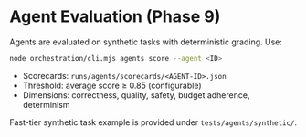 # Agent Evaluation (Phase 9)

Agents are evaluated on synthetic tasks with deterministic grading. Use:

```bash
node orchestration/cli.mjs agents score --agent <ID>
```

- Scorecards: `runs/agents/scorecards/<AGENT-ID>.json`
- Threshold: average score ≥ 0.85 (configurable)
- Dimensions: correctness, quality, safety, budget adherence, determinism

Fast-tier synthetic task example is provided under `tests/agents/synthetic/`.
